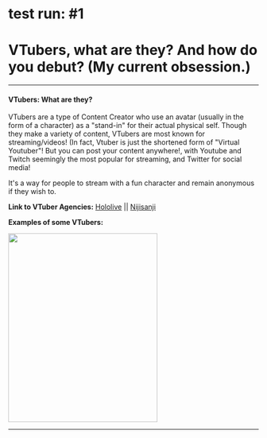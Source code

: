 # test run: #1
<!DOCTYPE html>
<html>
  <head>
  </head>

  <h1><b>VTubers, what are they? And how do you debut? (My current obsession.)</b></h1>
     <hr>
     
  
  <body>
    
  <p><h4>VTubers: What are they?</h4></p>
  
  <p>VTubers are a type of Content Creator who use an avatar (usually in the form of a character) as a "stand-in" for their actual physical self. Though they make a variety of content, VTubers are most known for streaming/videos! (In fact, Vtuber is just the shortened form of "Virtual Youtuber"! But you can post your content anywhere!, with Youtube and Twitch seemingly the most popular for streaming, and Twitter for social media!

It's a way for people to stream with a fun character and remain anonymous if they wish to.</p>
  
  <strong>Link to VTuber Agencies:</strong> 
  <a href="https://en.hololive.tv/">Hololive</a> || <a href="https://www.nijisanji.jp/en/talents?filter=nijisanjien">Nijisanji</a> 
  
  <strong>Examples of some VTubers:</strong> 
  <p><img src="https://hololive.hololivepro.com/wp-content/uploads/2022/04/4004_Gawr-Gura.png"
        width="300"
        height="380"/>
  
  
  <hr></p>
  
  </body>
</html>
  

